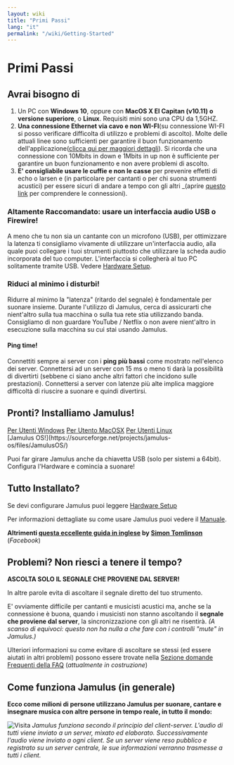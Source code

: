 ```yaml
---
layout: wiki
title: "Primi Passi"
lang: "it"
permalink: "/wiki/Getting-Started"
---
```

# Primi Passi
## Avrai bisogno di

1. Un PC con **Windows 10**, oppure con **MacOS X El Capitan (v10.11) o versione superiore**, o **Linux**. Requisiti mini sono una CPU da 1,5GHZ.
1. **Una connessione Ethernet via cavo e non WI-FI**(su connessione WI-FI si posso verificare difficolta di utilizzo e problemi di ascolto). Molte delle attuali linee sono sufficienti per garantire il buon funzionamento dell'applicazione([clicca qui per maggiori dettagli](Network-Requirements)). Si ricorda che una connessione con 10Mbits in down e 1Mbits in up non è sufficiente per garantire un buon funzionamento e non avere problemi di ascolto.
1. **E' consigliabile usare le cuffie e non le casse** per prevenire effetti di echo o larsen e (in particolare per cantanti o per chi suona strumenti acustici) per essere sicuri di andare a tempo con gli altri
_(aprire [questo link](Primi-Passi#Problemi?-Non-riesci-a-tenere-il-tempo?) per comprendere le connessioni).

### Altamente Raccomandato: usare un interfaccia audio USB o Firewire!

A meno che tu non sia un cantante con un microfono (USB), per ottimizzare la latenza ti consigliamo vivamente di utilizzare un'interfaccia audio, alla quale puoi collegare i tuoi strumenti piuttosto che utilizzare la scheda audio incorporata del tuo computer. L'interfaccia si collegherà al tuo PC solitamente tramite USB. Vedere [Hardware Setup](Hardware-Setup).

### Riduci al minimo i disturbi!

Ridurre al minimo la "latenza" (ritardo del segnale) è fondamentale per suonare insieme. Durante l'utilizzo di Jamulus, cerca di assicurarti che nient'altro sulla tua macchina o sulla tua rete stia utilizzando banda. Consigliamo di non guardare YouTube / Netflix o non avere nient'altro in esecuzione sulla macchina su cui stai usando Jamulus.

#### Ping time!

Connettiti sempre ai server con i **ping più bassi** come mostrato nell'elenco dei server. Connettersi ad un server con 15 ms o meno ti darà la possibilità di divertirti (sebbene ci siano anche altri fattori che incidono sulle prestazioni). Connettersi a server con latenze più alte implica maggiore difficoltà di riuscire a suonare e quindi divertirsi.

## Pronti? Installiamo Jamulus!

<div class="fx-row fx-row-start-xs button-container">
  <a href="Installation-for-Windows" class="button fx-col-100-xs">Per Utenti Windows</a>
  <a href="Installation-for-Macintosh" class="button fx-col-100-xs">Per Utento MacOSX</a>
  <a href="Installation-for-Linux" class="button fx-col-100-xs">Per Utenti Linux</a>
</div>
[Jamulus OS!](https://sourceforge.net/projects/jamulus-os/files/JamulusOS/)

Puoi far girare Jamulus anche da chiavetta USB (solo per sistemi a 64bit). Configura l'Hardware e comincia a suonare!

## Tutto Installato?

Se devi configurare Jamulus puoi leggere [Hardware Setup](Hardware-Setup)

Per informazioni dettagliate su come usare Jamulus puoi vedere il [Manuale](https://github.com/corrados/jamulus/blob/master/src/res/homepage/manual.md).

**Altrimenti [questa eccellente guida in inglese](https://www.facebook.com/notes/jamulus-online-musicianssingers-jamming/idiots-guide-to-jamulus-app/510044532903831/) by [Simon Tomlinson](https://www.facebook.com/simon.james.tomlinson?eid=ARBQoY3KcZAtS3pGdLJuqvQTeRSOo4gHdQZT7nNzOt1oPMGgZ4_3GERe-rOyH5PxsSHVYYXjWwcqd71a)** (_Facebook_)

## Problemi? Non riesci a tenere il tempo?

**ASCOLTA SOLO IL SEGNALE CHE PROVIENE DAL SERVER!**

In altre parole evita di ascoltare il segnale diretto del tuo strumento.

E' ovviamente difficile per cantanti e musicisti acustici ma, anche se la connessione è buona, quando i musicisti non stanno ascoltando il **segnale che proviene dal server**, la sincronizzazione con gli altri ne risentirà. _(A scanso di equivoci: questo non ha nulla a che fare con i controlli "mute" in Jamulus.)_

Ulteriori informazioni su come evitare di ascoltare se stessi (ed essere aiutati in altri problemi) possono essere trovate nella [Sezione domande Frequenti della FAQ](Client-Troubleshooting) (_attualmente in costruzione_)

## Come funziona Jamulus (in generale)

**Ecco come milioni di persone utilizzano Jamulus per suonare, cantare e insegnare musica con altre persone in tempo reale, in tutto il mondo:**

![Visita](https://user-images.githubusercontent.com/4561747/79309764-bd387280-7ef2-11ea-9d81-1e81302525e6.png)
_Jamulus funziona secondo il principio del client-server. L'audio di tutti viene inviato a un server, mixato ed elaborato. Successivamente l'audio viene inviato a ogni client. Se un server viene reso pubblico e registrato su un server centrale, le sue informazioni verranno trasmesse a tutti i client._
